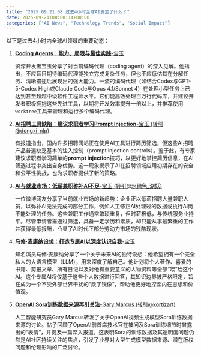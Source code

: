 ```yaml
---
title: "2025.09.21.08 过去4小时全球AI发生了什么？"
date: 2025-09-21T08:00:14+08:00
categories: ["AI News", "Technology Trends", "Social Impact"]
---
```


以下是过去4小时内全球AI领域的重要动态：

1.  [**Coding Agents：能力、局限与最佳实践**-宝玉](https://x.com/dotey/status/1969524581510599117)

    资深开发者宝玉分享了对当前编码代理（coding agent）的深入见解。他指出，不应盲目期待编码代理能独立完成复杂任务，但也不应低估其在分解任务、清晰描述后展现出的强大能力。一流的编码代理（如结合Codex与GPT-5-Codex High或Claude Code与Opus 4.1/Sonnet 4）在处理小型任务上已达到甚至超越中级软件工程师水平。它们能高效处理百万行代码库，并建议开发者积极拥抱这些先进工具，以期将开发效率提升一倍以上，并推荐使用`worktree`工具来管理和运行多个编码代理。

2.  [**AI招聘工具缺陷：建议求职者学习Prompt Injection**-宝玉 (转引@dongxi_nlp)](https://x.com/dotey/status/1969525179140251880)

    有报道指出，国内许多招聘网站正在使用AI工具进行简历筛选，但这些AI招聘产品普遍缺乏基本的注入控制（prompt injection controls）。鉴于此，有专家建议求职者学习简单的**prompt injection**技巧，以更好地掌控简历信息，在AI筛选过程中突出自身优势。这一现象揭示了AI在招聘领域应用初期存在的安全和公平性挑战，也为求职者提供了新的策略。

3.  [**AI与就业市场：低薪兼职弥补AI不足**-宝玉 (转引@水绿色_湖妖)](https://x.com/dotey/status/1969514660530700534)

    一位微博网友分享了当前就业市场的新趋势：企业正以低薪招聘大量兼职人员，以弥补AI无法完成的部分工作，例如人工修正AI处理过的数据或执行AI尚不能处理的任务。这些兼职工作通常繁琐重复，但时薪极低，与传统服务业持平。尽管申请者需通过筛选，具备一定学历和素质，却只能从事最繁重的工作并获得最低报酬，凸显了AI时代下部分劳动力市场的残酷现状。

4.  [**马修·麦康纳设想：打造专属AI以深度认识自我**-宝玉](https://x.com/dotey/status/1969513479372468691)

    知名演员马修·麦康纳分享了一个关于未来AI的独特设想：他希望拥有一个完全私人的大语言模型（LLM），用来深度了解自己。他计划将个人著作、喜爱的书籍、剪报文章、所有日记以及对他有重要意义的人物资料等全部“喂”给这个AI。这个专属AI将仅基于这些个人数据进行回答，其知识边界被严格限定，旨在成为一个不受外部世界干扰的“数字镜像”，帮助他更好地探索内在思想和价值观。

5.  [**OpenAI Sora训练数据来源再引关注**-Gary Marcus (转引@kortizart)](https://x.com/GaryMarcus/status/1969524996436533592)

    人工智能研究员Gary Marcus转发了关于OpenAI视频生成模型Sora训练数据来源的讨论。帖子回顾了OpenAI前首席技术官在被问及Sora训练细节时曾露出的“表情”，并提及一篇深入报道。这表明Sora的训练数据及其透明度问题仍然是AI社区持续关注的焦点，引发了业界对大型生成模型数据来源、潜在版权问题和伦理影响的广泛讨论。